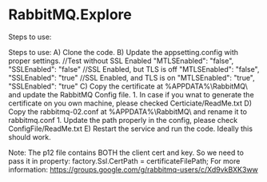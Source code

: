 # RabbitMQ.Explore

Steps to use:

Steps to use:
A) Clone the code.
B) Update the appsetting.config with proper settings.
	//Test without SSL Enabled
	"MTLSEnabled": "false",
    "SSLEnabled": "false"
	//SSL Enabled, but TLS is off
	"MTLSEnabled": "false",
    "SSLEnabled": "true"
	//SSL Enabled, and TLS is on
	"MTLSEnabled": "true",
    "SSLEnabled": "true"
C) Copy the certificate at %APPDATA%\RabbitMQ\ and update the RabbitMQ Config file.
	1. In case if you wnat to generate the certificate on you own machine, please checked Certiciate/ReadMe.txt
D) Copy the rabbitmq-02.conf at %APPDATA%\RabbitMQ\ and rename it to rabbitmq.conf
	1. Update the path properly in the config, please check ConfigFile/ReadMe.txt
E) Restart the service and run the code. Ideally this should work.

Note:
The p12 file contains BOTH the client cert and key. So we need to pass it in property:
   factory.Ssl.CertPath = certificateFilePath;
For more information: https://groups.google.com/g/rabbitmq-users/c/Xd9vkBXK3ww
